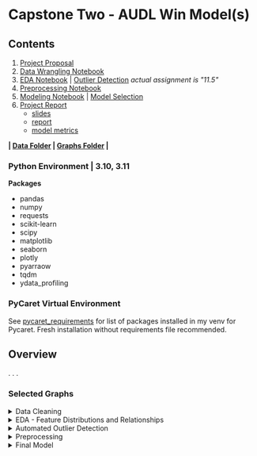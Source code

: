 # Capstone Two - AUDL Win Model(s)

## Contents

 1. [Project Proposal](/Capstone%20Two/propsal.pdf)
 2. [Data Wrangling Notebook](/Capstone%20Two/7.6_Wrangling.ipynb)
 3. [EDA Notebook](/Capstone%20Two/11.6_EDA.ipynb)  | [Outlier Detection](/Capstone%20Two/11.6_EDA_outlier-detection.ipynb) *actual assignment is "11.5"*
 4. [Preprocessing Notebook](/Capstone%20Two/16.3_Preprocessing-Training.ipynb)
 5. [Modeling Notebook](/Capstone%20Two/18.3_Modeling_final.ipynb) | [Model Selection](/Capstone%20Two/18.3_Modeling_selection.ipynb)
 6. [Project Report](/Capstone%20Two/Report)
	- [slides](/Capstone%20Two/Report/slides.pdf)
	- [report](/Capstone%20Two/Report/report.pdf)
	- [model metrics](/Capstone%20Two/Report/final_model.csv)
   
**| [Data Folder](/Capstone%20Two/data/) | [Graphs Folder](/Capstone%20Two/graphs/) |**

### Python Environment | 3.10, 3.11

**Packages**
 - pandas 
 - numpy
 - requests
 - scikit-learn
 - scipy
 - matplotlib
 - seaborn
 - plotly
 - pyarraow
 - tqdm
 - ydata_profiling
 
### PyCaret Virtual Environment

See [pycaret_requirements](/Capstone%20Two/pycaret_requirements.txt) for list of packages installed in my venv for Pycaret. Fresh installation without requirements file recommended.
 
   
## Overview

. . .


### Selected Graphs

<details><summary>Data Cleaning</summary>

<br>**Feature Distributions after data collection**<br>
![Initial](/Capstone%20Two/graphs/data_cleaning/initial_distributions.png "Feature distributions after data collection") 
<br>**Feature Distributions after data cleaning**<br>
![Final](/Capstone%20Two/graphs/data_cleaning/clean_1_distributions.png "Feature distributions after data cleaning") 

</details>

<details><summary>EDA - Feature Distributions and Relationships</summary>

<br>**Feature Distributions, relation to Home Margin**<br>
![Distribution, Margin](/Capstone%20Two/graphs/EDA/hist_vs_margin.png "Features vs home margin") 
<br>**Feature Distributions, relation to Home Win**<br>
![Distribution, Win](/Capstone%20Two/graphs/EDA/all_features_hist_vs_win.png "Features vs home win chance") 
<br>**Feature+Target Correlations**<br>
![Correlation](/Capstone%20Two/graphs/EDA/corr_heatmap.png "Correlation Heat Map") 

</details>

<details><summary>Automated Outlier Detection</summary>

*see more thresholds and outlier detection based on PCA components in [folder](/Capstone%20Two/graphs/Outlier%20Detection)*

<br>**Isolation Forest**<br>
![Isolation Forest](/Capstone%20Two/graphs/Outlier%20Detection/engineered%20features/IsoForest_0.05.png "Isolation Forest - outlier detection") 
<br>**Local Outlier Factor**<br>
![Local Outlier Factor](/Capstone%20Two/graphs/Outlier%20Detection/engineered%20features/LocalOutlierFactor_0.05.png "Local Outlier Factor - outlier detection") 


</details>

<details><summary>Preprocessing</summary>

<br>**Linear Model Feature Selection**<br>
![feature selection](/Capstone%20Two/graphs/PreProc/linear-models_feature-selection-zoomed.png "various linear models performance vs number of features selected") 
<br>**Model Selection after HyperParameter Tuning**
![model selection](/Capstone%20Two/graphs/PreProc/model-selection_RMSE-vs-MAE.png "Tuned model metrics") 

</details>

<details><summary>Final Model</summary>

<br>**Predicted vs Actual Home Margin**<br>
![residuals_1](/Capstone%20Two/graphs/Model/final_predicted-vs-actual.png "Predicted Home Margin vs Actual Home Margin") 
<br>**Residuals vs Season**<br>
![residuals_2](/Capstone%20Two/graphs/Model/final_residual-by-year.png "Residuals by season") 
<br>**Residuals vs Home/Away Teams**<br>
![residuals_3](/Capstone%20Two/graphs/Model/final_residual-by-team.png "Resiudals by home/away team")

</details>




